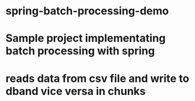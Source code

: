 # spring-batch-processing-demo
# Sample project implementating batch processing with spring
# reads data from csv file and write to dband vice versa in chunks
